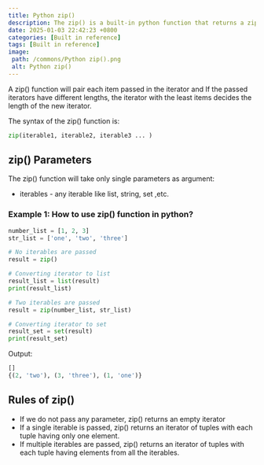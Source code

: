 ```yaml
---
title: Python zip()
description: The zip() is a built-in python function that returns a zip object.It will take two or more iterable and add each item in a tuple.
date: 2025-01-03 22:42:23 +0800
categories: [Built in reference]
tags: [Built in reference]
image:
 path: /commons/Python zip().png
 alt: Python zip()
---
```


A zip() function  will pair each item passed in the iterator and  If the passed iterators have different lengths, the iterator with the least items decides the length of the new iterator.

The syntax of the zip() function is:

```python
zip(iterable1, iterable2, iterable3 ... )
```

## zip() Parameters

The zip() function will take only single parameters as argument:

* iterables \- any iterable like list, string, set ,etc.

### Example 1: How to use zip() function in python?

```python
number_list = [1, 2, 3]
str_list = ['one', 'two', 'three']

# No iterables are passed
result = zip()

# Converting iterator to list
result_list = list(result)
print(result_list)

# Two iterables are passed
result = zip(number_list, str_list)

# Converting iterator to set
result_set = set(result)
print(result_set)
```

Output:

```python
[]
{(2, 'two'), (3, 'three'), (1, 'one')}

```

## Rules of zip()

* If we do not pass any parameter, zip() returns an empty iterator  
* If a single iterable is passed, zip() returns an iterator of tuples with each tuple having only one element.  
* If multiple iterables are passed, zip() returns an iterator of tuples with each tuple having elements from all the iterables.